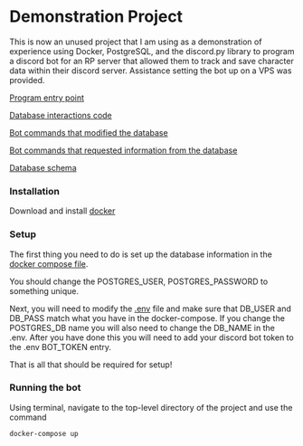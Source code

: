 # Demonstration Project
This is now an unused project that I am using as a demonstration of experience using Docker, PostgreSQL, and the discord.py library to program a discord bot for an RP server that allowed them to track and save character data within their discord server. Assistance setting the bot up on a VPS was provided.

[Program entry point](app/main.py)

[Database interactions code](app/database.py)

[Bot commands that modified the database](app/cogs/modify.py)

[Bot commands that requested information from the database](app/cogs/request.py)

[Database schema](database/db-scheme.sql)

### Installation
Download and install [docker](https://www.docker.com/products/docker-desktop/)

### Setup
The first thing you need to do is set up the database information in the [docker compose file](docker-compose.yml).

You should change the POSTGRES_USER, POSTGRES_PASSWORD to something unique.

Next, you will need to modify the [.env](app/.env) file and make sure that
DB_USER and DB_PASS match what you have in the docker-compose. If you change the
POSTGRES_DB name you will also need to change the DB_NAME in the .env. After you
have done this you will need to add your discord bot token to the .env BOT_TOKEN entry.

That is all that should be required for setup!

### Running the bot
Using terminal, navigate to the top-level directory of the project and use the command
```
docker-compose up
```

